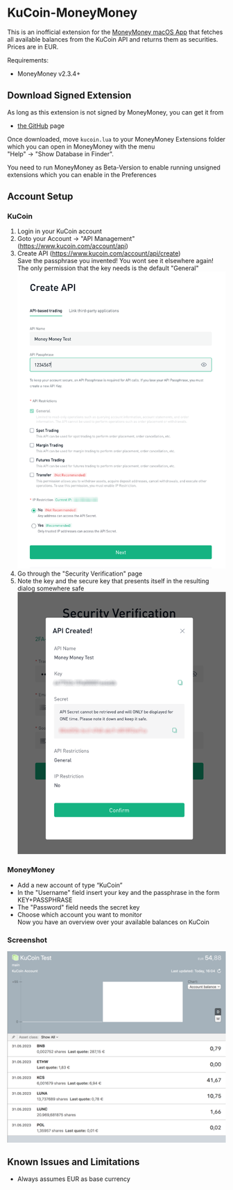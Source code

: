 # KuCoin-MoneyMoney

This is an inofficial extension for the [MoneyMoney macOS App](https://moneymoney-app.com/) that fetches all 
available balances from the KuCoin API and returns them as securities.
Prices are in EUR.

Requirements:
* MoneyMoney v2.3.4+

## Download Signed Extension

As long as this extension is not signed by MoneyMoney, you can get it from
* [the GitHub](https://github.com/CKohlert/MoneyMoney-KuCoin.com-Extension) page

Once downloaded, move `kucoin.lua` to your MoneyMoney Extensions folder which you can
open in MoneyMoney with the menu  
"Help" -> "Show Database in Finder".

You need to run MoneyMoney as Beta-Version to enable running unsigned extensions
which you can enable in the Preferences

## Account Setup

### KuCoin

1. Login in your KuCoin account
2. Goto your Account -> "API Management" (https://www.kucoin.com/account/api)
3. Create API (https://www.kucoin.com/account/api/create)  
Save the passphrase you invented! You wont see it elsewhere again!  
The only permission that the key needs is the default "General"  
![KuCoin screenshot create API](https://raw.githubusercontent.com/CKohlert/MoneyMoney-KuCoin.com-Extension/master/img/kucoin%20create%20api.png)
4. Go through the "Security Verification" page
5. Note the key and the secure key that presents itself in the resulting dialog somewhere safe  
![KuCoin screenshot API create result](https://raw.githubusercontent.com/CKohlert/MoneyMoney-KuCoin.com-Extension/master/img/kucoin%20api%20result.png)

### MoneyMoney

* Add a new account of type “KuCoin”
* In the "Username" field insert your key and the passphrase in the form KEY+PASSPHRASE
* The "Password" field needs the secret key
* Choose which account you want to monitor  
Now you have an overview over your available balances on KuCoin

### Screenshot

![KuCoin screenshot overview](https://raw.githubusercontent.com/CKohlert/MoneyMoney-KuCoin.com-Extension/master/img/kucoin%20overview.png)

## Known Issues and Limitations

* Always assumes EUR as base currency
